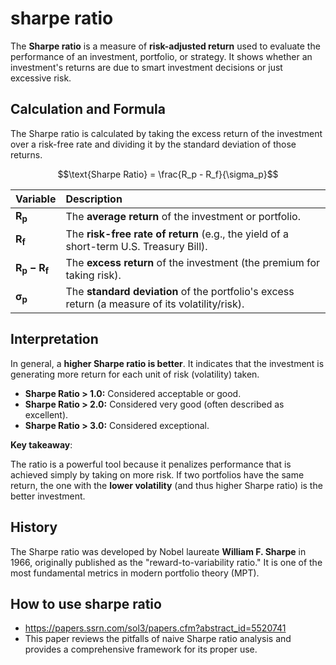 # sharpe ratio
The **Sharpe ratio** is a measure of **risk-adjusted return** used to evaluate the performance of an investment, portfolio, or strategy. It shows whether an investment's returns are due to smart investment decisions or just excessive risk.

## Calculation and Formula
The Sharpe ratio is calculated by taking the excess return of the investment over a risk-free rate and dividing it by the standard deviation of those returns.

$$\text{Sharpe Ratio} = \frac{R_p - R_f}{\sigma_p}$$

| Variable | Description |
| :--- | :--- |
| $\mathbf{R_p}$ | The **average return** of the investment or portfolio. |
| $\mathbf{R_f}$ | The **risk-free rate of return** (e.g., the yield of a short-term U.S. Treasury Bill). |
| $\mathbf{R_p - R_f}$ | The **excess return** of the investment (the premium for taking risk). |
| $\mathbf{\sigma_p}$ | The **standard deviation** of the portfolio's excess return (a measure of its volatility/risk). |

## Interpretation
In general, a **higher Sharpe ratio is better**. It indicates that the investment is generating more return for each unit of risk (volatility) taken.

* **Sharpe Ratio > 1.0:** Considered acceptable or good.
* **Sharpe Ratio > 2.0:** Considered very good (often described as excellent).
* **Sharpe Ratio > 3.0:** Considered exceptional.

**Key takeaway**:

The ratio is a powerful tool because it penalizes performance that is achieved simply by taking on more risk. If two portfolios have the same return, the one with the **lower volatility** (and thus higher Sharpe ratio) is the better investment.

## History
The Sharpe ratio was developed by Nobel laureate **William F. Sharpe** in 1966, originally published as the "reward-to-variability ratio." It is one of the most fundamental metrics in modern portfolio theory (MPT).

## How to use sharpe ratio
- https://papers.ssrn.com/sol3/papers.cfm?abstract_id=5520741
-  This paper reviews the pitfalls of naive Sharpe ratio analysis and provides a comprehensive framework for its proper use. 
